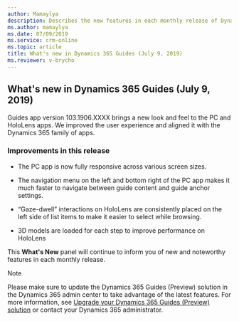```yaml
---
author: Mamaylya
description: Describes the new features in each monthly release of Dynamics 365 Guides
ms.author: mamaylya
ms.date: 07/09/2019
ms.service: crm-online
ms.topic: article
title: What's new in Dynamics 365 Guides (July 9, 2019)
ms.reviewer: v-brycho
---
```


## What's new in Dynamics 365 Guides (July 9, 2019)

Guides app version 103.1906.XXXX brings a new look and feel to the PC and HoloLens apps. We improved the user experience and aligned it with the Dynamics 365 family of apps. 
 
### Improvements in this release

- The PC app is now fully responsive across various screen sizes. 

- The navigation menu on the left and bottom right of the PC app makes it much faster to navigate between guide content and guide anchor settings. 
 
- “Gaze-dwell” interactions on HoloLens are consistently placed on the left side of list items to make it easier to select while browsing. 

- 3D models are loaded for each step to improve performance on HoloLens
 
This **What's New** panel will continue to inform you of new and noteworthy features in each monthly release.

> [!NOTE]
> Please make sure to update the Dynamics 365 Guides (Preview) solution in the Dynamics 365 admin center to take advantage of the latest features. For more information, see <a href="https://docs.microsoft.com/dynamics365/mixed-reality/guides/upgrade" target="_blank">Upgrade your Dynamics 365 Guides (Preview) solution</a> or contact your Dynamics 365 administrator.
